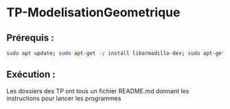 # TP-ModelisationGeometrique

## Prérequis :

```bash
sudo apt update; sudo apt-get -y install libarmadillo-dev; sudo apt-get install mesa-utils libglu1-mesa-dev freeglut3-dev mesa-common-dev libglew-dev;
```

## Exécution : 
Les dossiers des TP ont tous un fichier README.md donnant les instructions pour lancer les programmes 